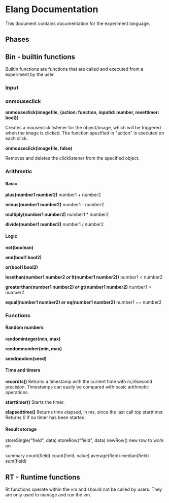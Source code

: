 # Elang Documentation

This document contains documentation for the experiment language.

## Phases



## Bin - builtin functions

Builtin functions are functions that are called and executed from a experiment by the user. 

### Input

### onmouseclick

**onmouseclick(imagefile, {action: function, inputid: number, resettimer: bool})**

Creates a mouseclick listener for the object/image, which will be triggered when the image is clicked. The function specified in "action" is executed on each click. 

**onmouseclick(imagefile, false)**

Removes and deletes the clicklistener from the specified object.

### Arithmetic

#### Basic
**plus(number1 number2)** number1 + number2

**minus(number1 number2)** number1 - number2

**multiply(number1 number2)** number1 * number2

**divide(number1 number2)** number1 / number2

#### Logic
**not(boolean)**

**and(bool1 bool2)**

**or(bool1 bool2)**

**lessthan(number1 number2 _or_ lt(number1 number2))** number1 < number2

**greaterthan(number1 number2) _or_ gt(number1 number2)** number1 > number2

**equal(number1 number2) _or_ eq(number1 number2)** number1 == number2

### Functions

#### Random numbers

**randominteger(min, max)**

**randomnumber(min, max)**

**seedrandom(seed)**

#### Time and timers

**recordts()**
Returns a timestamp with the current time with m,illisecond precision. Timestamps can easily be compared with basic arithmetic operations.  

**starttimer()**
Starts the timer.

**elapsedtime()**
Returns time elapsed, in ms, since the last call top starttimer. Returns 0 if no timer has been started. 

#### Result storage

storeSingle("field", data)
storeRow("field", data)
newRow() new row to work on

summary
count(field)
count(field, value)
average(field)
median(field)
sum(field)



## RT - Runtime functions

Rt functions operate within the vm and should not be called by users. They are only used to manage and run the vm.